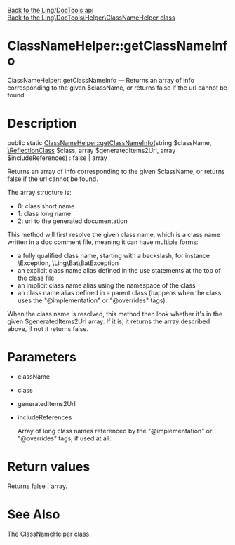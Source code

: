 [Back to the Ling/DocTools api](https://github.com/lingtalfi/DocTools/blob/master/doc/api/Ling/DocTools.md)<br>
[Back to the Ling\DocTools\Helper\ClassNameHelper class](https://github.com/lingtalfi/DocTools/blob/master/doc/api/Ling/DocTools/Helper/ClassNameHelper.md)


ClassNameHelper::getClassNameInfo
================



ClassNameHelper::getClassNameInfo — Returns an array of info corresponding to the given $className, or returns false if the url cannot be found.




Description
================


public static [ClassNameHelper::getClassNameInfo](https://github.com/lingtalfi/DocTools/blob/master/doc/api/Ling/DocTools/Helper/ClassNameHelper/getClassNameInfo.md)(string $className, [\ReflectionClass](http://php.net/manual/en/class.reflectionclass.php) $class, array $generatedItems2Url, array $includeReferences) : false | array




Returns an array of info corresponding to the given $className, or returns false if the url cannot be found.

The array structure is:

- 0: class short name
- 1: class long name
- 2: url to the generated documentation


This method will first resolve the given class name, which is a class name written in a doc comment file,
meaning it can have multiple forms:

- a fully qualified class name, starting with a backslash, for instance \Exception, \Ling\Bat\BatException
- an explicit class name alias defined in the use statements at the top of the class file
- an implicit class name alias using the namespace of the class
- an class name alias defined in a parent class (happens when the class uses the "@implementation" or "@overrides" tags).

When the class name is resolved, this method then look whether it's in the given $generatedItems2Url array.
If it is, it returns the array described above, if not it returns false.




Parameters
================


- className

    

- class

    

- generatedItems2Url

    

- includeReferences

    Array of long class names referenced by the "@implementation" or "@overrides" tags, if used at all.


Return values
================

Returns false | array.








See Also
================

The [ClassNameHelper](https://github.com/lingtalfi/DocTools/blob/master/doc/api/Ling/DocTools/Helper/ClassNameHelper.md) class.



